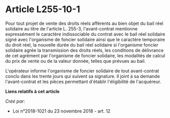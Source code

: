 # Article L255-10-1

Pour tout projet de vente des droits réels afférents au bien objet du bail réel solidaire au titre de l'article L. 255-3,
l'avant-contrat mentionne expressément le caractère indissociable du contrat avec le bail réel solidaire signé avec
l'organisme de foncier solidaire ainsi que le caractère temporaire du droit réel, la nouvelle durée du bail réel solidaire si
l'organisme foncier solidaire agrée la transmission des droits réels, les conditions de délivrance de cet agrément par
l'organisme de foncier solidaire, les modalités de calcul du prix de vente ou de la valeur donnée, telles que prévues au
bail.

L'opérateur informe l'organisme de foncier solidaire de tout avant-contrat conclu dans les trente jours qui suivent sa
signature. Il joint à sa demande l'avant-contrat et les pièces permettant d'établir l'éligibilité de l'acquéreur.

**Liens relatifs à cet article**

_Créé par_:

  - Loi n°2018-1021 du 23 novembre 2018 - art. 12
